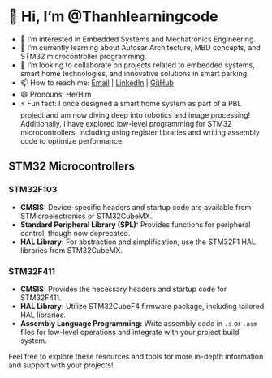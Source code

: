 # 👋 Hi, I’m @Thanhlearningcode

- 👀 I’m interested in Embedded Systems and Mechatronics Engineering.
- 🌱 I’m currently learning about Autosar Architecture, MBD concepts, and STM32 microcontroller programming.
- 💞️ I’m looking to collaborate on projects related to embedded systems, smart home technologies, and innovative solutions in smart parking.
- 📫 How to reach me: [Email](mailto:thanhnguyen76bk@gmail.com) | [LinkedIn](https://www.linkedin.com/in/thành-nguyễn-văn-980679317/) | [GitHub](https://github.com/Thanhlearningcode)
- 😄 Pronouns: He/Him
- ⚡ Fun fact: I once designed a smart home system as part of a PBL project and am now diving deep into robotics and image processing! Additionally, I have explored low-level programming for STM32 microcontrollers, including using register libraries and writing assembly code to optimize performance.

## STM32 Microcontrollers

### STM32F103
- **CMSIS:** Device-specific headers and startup code are available from STMicroelectronics or STM32CubeMX.
- **Standard Peripheral Library (SPL):** Provides functions for peripheral control, though now deprecated.
- **HAL Library:** For abstraction and simplification, use the STM32F1 HAL libraries from STM32CubeMX.

### STM32F411
- **CMSIS:** Provides the necessary headers and startup code for STM32F411.
- **HAL Library:** Utilize STM32CubeF4 firmware package, including tailored HAL libraries.
- **Assembly Language Programming:** Write assembly code in `.s` or `.asm` files for low-level operations and integrate with your project build system.

Feel free to explore these resources and tools for more in-depth information and support with your projects!
